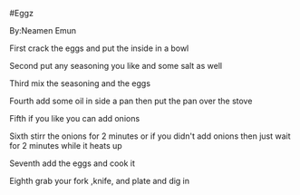 #Eggz

By:Neamen Emun

First crack the eggs and put the inside in a bowl

Second put any seasoning you like and some salt as well

Third mix the seasoning and the eggs

Fourth add some oil in side a pan then put the pan over the stove

Fifth if you like you can add onions

Sixth stirr the onions for 2 minutes or if you didn't add onions then just wait for 2 minutes while it heats up

Seventh add the eggs and cook it

Eighth grab your fork ,knife, and plate and dig in